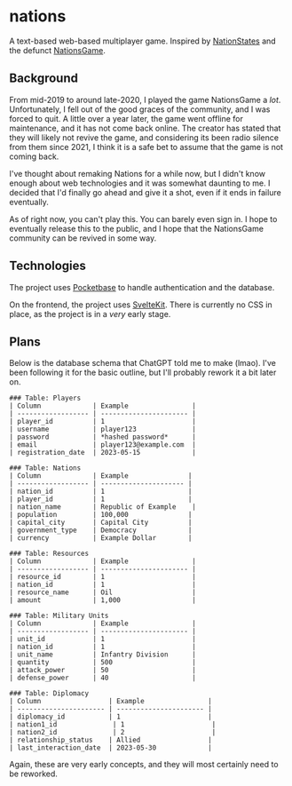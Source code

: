 # nations
A text-based web-based multiplayer game. Inspired by [NationStates](https://nationstates.net) and the defunct [NationsGame](https://nationsgame.fandom.com/wiki/NationsGame).

## Background
From mid-2019 to around late-2020, I played the game NationsGame a *lot*. Unfortunately, I fell out of the good graces of the community, and I was forced to quit.
A little over a year later, the game went offline for maintenance, and it has not come back online. The creator has stated that they will likely not revive the game, and considering its been radio silence from them since 2021, I think it is a safe bet to assume that the game is not coming back.

I've thought about remaking Nations for a while now, but I didn't know enough about web technologies and it was somewhat daunting to me. I decided that I'd finally go ahead and give it a shot, even if it ends in failure eventually.

As of right now, you can't play this. You can barely even sign in. I hope to eventually release this to the public, and I hope that the NationsGame community can be revived in some way.

## Technologies
The project uses [Pocketbase](https://pocketbase.io/) to handle authentication and the database.

On the frontend, the project uses [SvelteKit](https://kit.svelte.dev/). There is currently no CSS in place, as the project is in a *very* early stage.

## Plans
Below is the database schema that ChatGPT told me to make (lmao). I've been following it for the basic outline, but I'll probably rework it a bit later on.

```
### Table: Players
| Column             | Example                |
| ------------------ | ---------------------- |
| player_id          | 1                      |
| username           | player123              |
| password           | *hashed password*      |
| email              | player123@example.com  |
| registration_date  | 2023-05-15             |

### Table: Nations
| Column             | Example               |
| ------------------ | --------------------- |
| nation_id          | 1                     |
| player_id          | 1                     |
| nation_name        | Republic of Example    |
| population         | 100,000               |
| capital_city       | Capital City          |
| government_type    | Democracy             |
| currency           | Example Dollar        |

### Table: Resources
| Column             | Example                |
| ------------------ | ---------------------- |
| resource_id        | 1                      |
| nation_id          | 1                      |
| resource_name      | Oil                    |
| amount             | 1,000                  |

### Table: Military Units
| Column             | Example                |
| ------------------ | ---------------------- |
| unit_id            | 1                      |
| nation_id          | 1                      |
| unit_name          | Infantry Division      |
| quantity           | 500                    |
| attack_power       | 50                     |
| defense_power      | 40                     |

### Table: Diplomacy
| Column                 | Example                |
| ---------------------- | ---------------------- |
| diplomacy_id           | 1                      |
| nation1_id              | 1                      |
| nation2_id              | 2                      |
| relationship_status    | Allied                 |
| last_interaction_date  | 2023-05-30             |
```

Again, these are very early concepts, and they will most certainly need to be reworked.